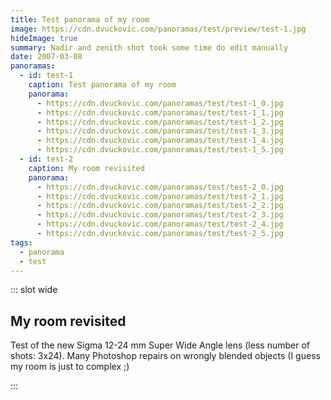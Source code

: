 ```yaml
---
title: Test panorama of my room
image: https://cdn.dvuckovic.com/panoramas/test/preview/test-1.jpg
hideImage: true
summary: Nadir and zenith shot took some time do edit manually
date: 2007-03-08
panoramas:
  - id: test-1
    caption: Test panorama of my room
    panorama:
      - https://cdn.dvuckovic.com/panoramas/test/test-1_0.jpg
      - https://cdn.dvuckovic.com/panoramas/test/test-1_1.jpg
      - https://cdn.dvuckovic.com/panoramas/test/test-1_2.jpg
      - https://cdn.dvuckovic.com/panoramas/test/test-1_3.jpg
      - https://cdn.dvuckovic.com/panoramas/test/test-1_4.jpg
      - https://cdn.dvuckovic.com/panoramas/test/test-1_5.jpg
  - id: test-2
    caption: My room revisited
    panorama:
      - https://cdn.dvuckovic.com/panoramas/test/test-2_0.jpg
      - https://cdn.dvuckovic.com/panoramas/test/test-2_1.jpg
      - https://cdn.dvuckovic.com/panoramas/test/test-2_2.jpg
      - https://cdn.dvuckovic.com/panoramas/test/test-2_3.jpg
      - https://cdn.dvuckovic.com/panoramas/test/test-2_4.jpg
      - https://cdn.dvuckovic.com/panoramas/test/test-2_5.jpg
tags:
  - panorama
  - test
---
```


::: slot wide

<PhotoSphere id="test-1" />

## My room revisited

Test of the new Sigma 12-24 mm Super Wide Angle lens (less number of shots: 3x24). Many Photoshop repairs on wrongly blended objects (I guess my room is just to complex ;)

<PhotoSphere id="test-2" />

:::
